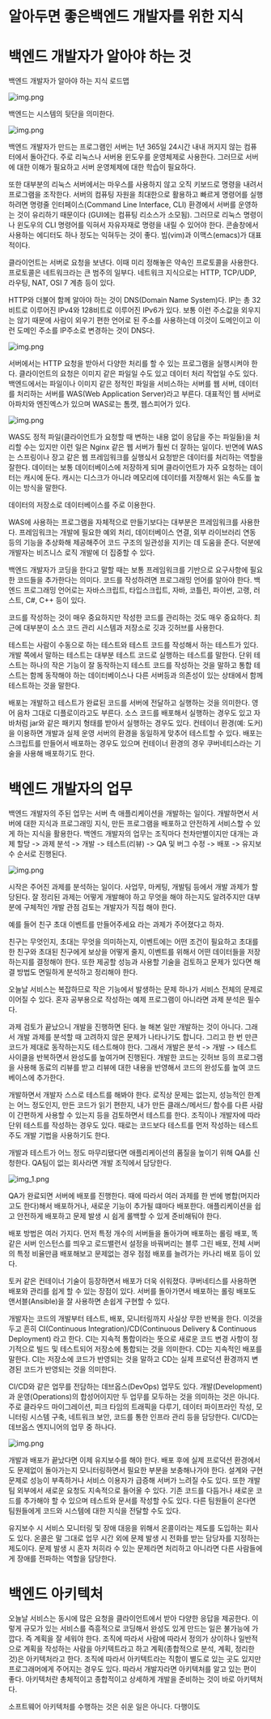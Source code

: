 # **알아두면 좋은백엔드 개발자를 위한 지식**  
# **백엔드 개발자가 알아야 하는 것**  
백엔드 개발자가 알아야 하는 지식 로드맵  
  
![img.png](image/img.png)  
  
백엔드는 시스템의 뒷단을 의미한다.  
  
![img.png](image/img2.png)  
  
백엔드 개발자가 만드는 프로그램인 서버는 1년 365일 24시간 내내 꺼지지 않는 컴퓨터에서 돌아간다. 주로 리눅스나 서버용 윈도우를 운영체제로 사용한다. 
그러므로 서버에 대한 이해가 필요하고 서버 운영체제에 대한 학습이 필요하다.  
  
또한 대부분의 리눅스 서버에서는 마우스를 사용하지 않고 오직 키보드로 명령을 내려서 프로그램을 조작한다. 서버의 컴퓨팅 자원을 최대한으로 활용하고 
빠르게 명령어를 실행하려면 명령줄 인터페이스(Command Line Interface, CLI) 환경에서 서버를 운영하는 것이 유리하기 때문이다 (GUI에는 컴퓨팅 리소스가 
소모됨). 그러므로 리눅스 명령이나 윈도우의 CLI 명령어를 익혀서 자유자재로 명령을 내릴 수 있어야 한다. 콘솔창에서 사용하는 에디터도 하나 정도는 
익혀두는 것이 좋다. 빔(vim)과 이맥스(emacs)가 대표적이다.  
  
클라이언트는 서버로 요청을 보낸다. 이때 미리 정해놓은 약속인 프로토콜을 사용한다. 프로토콜은 네트워크라는 큰 범주의 일부다. 네트워크 지식으로는 
HTTP, TCP/UDP, 라우팅, NAT, OSI 7 계층 등이 있다.  
  
HTTP와 더불어 함께 알아야 하는 것이 DNS(Domain Name System)다. IP는 총 32비트로 이루어진 IPv4와 128비트로 이루어진 IPv6가 있다. 보통 이런 
주소값을 외우지는 않기 때문에 사람이 외우기 편한 언어로 된 주소를 사용하는데 이것이 도메인이고 이런 도메인 주소를 IP주소로 변경하는 것이 DNS다.  
  
![img.png](image/img3.png)  
  
서버에서는 HTTP 요청을 받아서 다양한 처리를 할 수 있는 프로그램을 실행시켜야 한다. 클라이언트의 요청은 이미지 같은 파일일 수도 있고 데이터 처리 
작업일 수도 있다. 백엔드에서는 파일이나 이미지 같은 정적인 파일을 서비스하는 서버를 웹 서버, 데이터를 처리하는 서버를 WAS(Web Application Server)라고 
부른다. 대표적인 웹 서버로 아파치와 엔진엑스가 있으며 WAS로는 톰캣, 웹스피어가 있다.  
  
![img.png](image/img4.png)  
  
WAS도 정적 파일(클라이언트가 요청할 때 변하는 내용 없이 응답을 주는 파일들)을 처리할 수는 있지만 이런 일은 Nginx 같은 웹 서버가 훨씬 더 잘하는 
일이다. 반면에 WAS는 스프링이나 장고 같은 웹 프레임워크를 실행싴서 요청받은 데이터를 처리하는 역할을 잘한다. 데이터는 보통 데이터베이스에 저장하게 
되며 클라이언트가 자주 요청하는 데이터는 캐시에 둔다. 캐시는 디스크가 아니라 메모리에 데이터를 저장해서 읽는 속도를 높이는 방식을 말한다.  
  
데이터의 저장소로 데이터베이스를 주로 이용한다.  
  
WAS에 사용하는 프로그램을 자체적으로 만들기보다는 대부분은 프레임워크를 사용한다. 프레임워크는 개발에 필요한 예외 처리, 데이터베이스 연결, 외부 
라이브러리 연동 등의 기능을 추상화해 제공해주어 코드 구조의 일관성을 지키는 데 도움을 준다. 덕분에 개발자는 비즈니스 로직 개발에 더 집중할 수 있다.  
  
백엔드 개발자가 코딩을 한다고 말할 때는 보통 프레임워크를 기반으로 요구사항에 필요한 코드들을 추가한다는 의미다. 코드를 작성하려면 프로그래밍 언어를 
알아야 한다. 백엔드 프로그래밍 언어로는 자바스크립트, 타입스크립트, 자바, 코틀린, 파이썬, 고랭, 러스트, C#, C++ 등이 있다.  
  
코드를 작성하는 것이 매우 중요하지만 작성한 코드를 관리하는 것도 매우 중요하다. 최근에 대부분이 소스 코드 관리 시스템과 저장소로 깃과 깃허브를 사용한다.  
  
테스트는 사람이 수동으로 하는 테스트와 테스트 코드를 작성해서 하는 테스트가 있다. 개발 쪽에서 말하는 테스트는 대부분 테스트 코드로 실행하는 테스트를 
말한다. 단위 테스트는 하나의 작은 기능이 잘 동작하는지 테스트 코드를 작성하는 것을 말하고 통합 테스트는 함께 동작해야 하는 데이터베이스나 다른 
서버등과 의존성이 있는 상태에서 함께 테스트하는 것을 말한다.  
  
배포는 개발하고 테스트가 완료된 코드를 서버에 전달하고 실행하는 것을 의미한다. 영어 음차 그대로 디플로이라고도 부른다. 소스 코드를 배포해서 실행하는 
경우도 있고 자바처럼 jar와 같은 패키지 형태를 받아서 실행하는 경우도 있다. 컨테이너 환경(예: 도커)을 이용하면 개발과 실제 운영 서버의 환경을 
동일하게 맞추어 테스트할 수 있다. 배포는 스크립트를 만들어서 배포하는 경우도 있으며 컨테이너 환경의 경우 쿠버네티스라는 기술을 사용해 배포하기도 한다.  
  
# **백엔드 개발자의 업무**  
백엔드 개발자의 주된 업무는 서버 측 애플리케이션을 개발하는 일이다. 개발하면서 서버에 대한 지식과 프로그래밍 지식, 만든 프로그램을 배포하고 안전하게 
서비스할 수 있게 하는 지식을 활용한다. 백엔드 개발자의 업무는 조직마다 천차만별이지만 대개는 과제 할당 -> 과제 분석 -> 개발 -> 테스트(리뷰) -> 
QA 및 버그 수정 -> 배포 -> 유지보수 순서로 진행된다.  
  
![img.png](image/img5.png)  
  
시작은 주어진 과제를 분석하는 일이다. 사업무, 마케팅, 개발팀 등에서 개발 과제가 할당된다. 잘 정리된 과제는 어떻게 개발해야 하고 무엇을 해야 하는지도 
알려주지만 대부분에 구체적인 개발 관점 검토는 개발자가 직접 해야 한다.  
  
예를 들어 친구 초대 이벤트를 만들어주세요 라는 과제가 주어졌다고 하자.  
  
친구는 무엇인지, 초대는 무엇을 의미하는지, 이벤트에는 어떤 조건이 필요하고 초대를 한 친구와 초대된 친구에게 보상을 어떻게 줄지, 이벤트를 위해서 어떤 
데이터들을 저장하는지를 결정해야 한다. 또한 제공할 성능과 사용할 기술을 검토하고 문제가 있다면 해결 방법도 면밀하게 분석하고 정리해야 한다.  
  
오늘날 서비스는 복잡하므로 작은 기능에서 발생하는 문제 하나가 서비스 전체의 문제로 이어질 수 있다. 혼자 공부용으로 작성하는 예제 프로그램이 아니라면 
과제 분석은 필수다.  
  
과제 검토가 끝났으니 개발을 진행하면 된다. 늘 해본 일만 개발하는 것이 아니다. 그래서 개발 과제를 분석할 때 고려하지 않은 문제가 나타나기도 합니다. 
그리고 한 번 만큰 코드가 제대로 동작하는지도 테스트해야 한다. 그래서 개발은 분석 -> 개발 -> 테스트 사이클을 반복하면서 완성도를 높여가며 진행된다. 
개발한 코드는 깃허브 등의 프로그램을 사용해 동료의 리뷰를 받고 리뷰에 대한 내용을 반영해서 코드의 완성도를 높여 코드베이스에 추가한다.  
  
개발하면서 개발자 스스로 테스트를 해봐야 한다. 로직상 문제는 없는지, 성능적인 한계는 어느 정도인지, 만든 코드가 읽기 편한지, 내가 만든 클래스/메서드/
함수를 다른 사람이 간편하게 사용할 수 있는지 등을 검토하면서 테스트를 한다. 조직이나 개발자에 따라 단위 테스트를 작성하는 경우도 있다. 때로는 
코드보다 테스트를 먼저 작성하는 테스트 주도 개발 기법을 사용하기도 한다.  
  
개발과 테스트가 어느 정도 마무리됐다면 애플리케이션의 품질을 높이기 위해 QA를 신청한다. QA팀이 없는 회사라면 개발 조직에서 담당한다.  
  
![img_1.png](image/img6.png)  
  
QA가 완료되면 서버에 배포를 진행한다. 때에 따라서 여러 과제를 한 번에 병합(머지라고도 한다)해서 배포하거나, 새로운 기능이 추가될 떄마다 배포한다. 
애플리케이션을 쉽고 안전하게 배포하고 문제 발생 시 쉽게 롤백할 수 있게 준비해둬야 한다.  
  
배포 방법은 여러 가지다. 먼저 특정 개수의 서버들을 돌아가며 배포하는 롤링 배포, 똑같은 서버 인스턴스를 띄우고 로드밸런서 설정을 바꿔버리는 블루 
그린 배포, 전체 서버의 특정 비율만큼 배포해보고 문제없는 경우 점점 배포를 늘려가는 카나리 배포 등이 있다.  
  
토커 같은 컨테이너 기술이 등장하면서 배포가 더욱 쉬워졌다. 쿠버네티스를 사용하면 배포와 관리를 쉽게 할 수 있는 장점이 있다. 서버를 돌아가면서 배포하는 
롤링 배포도 앤서블(Ansible)을 잘 사용하면 손쉽게 구현할 수 있다.  
  
개발자는 코드의 개발부터 테스트, 배포, 모니터링까지 사실상 무한 반복을 한다. 이것을 두고 흔히 CI(Continuous Integration)/CD(Continuous Delivery & Continuous Deployment) 
라고 한다. CI는 지속적 통합이라는 뜻으로 새로운 코드 변경 사항이 정기적으로 빌드 및 테스트되어 저장소에 통합되는 것을 의미한다. CD는 지속적인 배포를 
말한다. CI는 저장소에 코드가 반영되는 것을 말하고 CD는 실제 프로덕션 환경까지 변경된 코드가 반영되는 것을 의미한다.  
  
CI/CD와 같은 업무를 전담하는 데브옵스(DevOps) 업무도 있다. 개발(Development)과 운영(Operations)의 합성어이지만 두 업무를 모두하는 것을 의미하는 
것은 아니다. 주로 클라우드 마이그레이션, 피크 타임의 트래픽을 다루기, 데이터 파이프라인 작성, 모니터링 시스템 구축, 네트워크 보안, 코드를 통한 
인프라 관리 등을 담당한다. CI/CD는 데브옵스 엔지니어의 업무 중 하나다.  
  
![img.png](image/img7.png)  
  
개발과 배포가 끝났다면 이제 유지보수를 해야 한다. 배포 후에 실제 프로덕션 환경에서도 문제없이 돌아가는지 모니터링하면서 필요한 부분을 보충해나가야 한다. 
설계와 구현 문제로 성능이 부족하거나 서비스 이용자가 급증해 서버가 느려질 수도 있다. 또한 개발팀 외부에서 새로운 요청도 지속적으로 들어올 수 있다. 
기존 코드를 다듬거나 새로운 코드를 추가해야 할 수 있으며 테스트와 문서를 작성할 수도 있다. 다른 팀원들이 온다면 팀원들에게 코드와 시스템에 대한 
지식을 전달할 수도 있다.  
  
유지보수 시 서비스 모니터링 및 장애 대응을 위해서 온콜이라는 제도를 도입하는 회사도 있다. 온콜은 말 그대로 업무 시간 외에 문제 발생 시 전화를 받는 
담당자를 지정하는 제도이다. 문제 발생 시 혼자 처히라 수 있는 문제라면 처리하고 아니라면 다른 사람들에게 장애를 전파하는 역할을 담당한다.  
  
# **백엔드 아키텍처**  
오늘날 서비스는 동시에 많은 요청을 클라이언트에서 받아 다양한 응답을 제공한다. 이렇게 규모가 있는 서비스를 즉흥적으로 코딩해서 완성도 있게 만드는 
일은 불가능에 가깝다. 즉 계획을 잘 세워야 한다. 조직에 따라서 사람에 따라서 정의가 상이하나 일반적으로 계획을 작성하는 사람을 아키텍트라고 하고 
계획(종합적으로 분석, 계획, 정리한 것)은 아키텍처라고 한다. 조직에 따라서 아키텍트라는 직함이 별도로 있는 곳도 있지만 프로그래머에게 주어지는 
경우도 있다. 따라서 개발자라면 아키텍처를 알고 있는 편이 좋다. 아키텍처란 총체적이고 종합적이고 상세하게 개발을 준비하는 것이 바로 아키텍처다.  
  
소프트웨어 아키텍처를 수행하는 것은 쉬운 일은 아니다. 다행이도 
